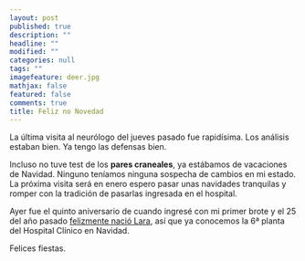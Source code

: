```yaml
---
layout: post
published: true
description: ""
headline: ""
modified: ""
categories: null
tags: ""
imagefeature: deer.jpg
mathjax: false
featured: false
comments: true
title: Feliz no Novedad
---
```


La última visita al neurólogo del jueves pasado fue rapidísima. Los análisis estaban bien. Ya tengo las defensas bien.

Incluso no tuve test de los **pares craneales**, ya estábamos de vacaciones de Navidad. Ninguno teníamos ninguna sospecha de cambios en mi estado. La próxima visita será en enero espero pasar unas navidades tranquilas y romper con la tradición de pasarlas ingresada en el hospital. 

Ayer fue el quinto aniversario de cuando ingresé con mi primer brote y el 25 del año pasado [felizmente nació Lara](mi-embarazo), así que ya conocemos la 6ª planta del Hospital Clínico en Navidad.  

Felices fiestas.